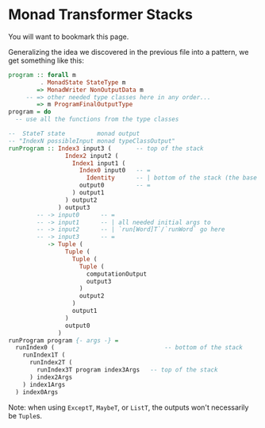 # Monad Transformer Stacks

You will want to bookmark this page.

Generalizing the idea we discovered in the previous file into a pattern, we get something like this:
```haskell
program :: forall m
         . MonadState StateType m
        => MonadWriter NonOutputData m
     -- => other needed type classes here in any order...
        => m ProgramFinalOutputType
program = do
  -- use all the functions from the type classes

--  StateT state         monad output
-- "IndexN possibleInput monad typeClassOutput"
runProgram :: Index3 input3 (       -- top of the stack
                Index2 input2 (
                  Index1 input1 (
                    Index0 input0   -- =
                      Identity      -- | bottom of the stack (the base monad)
                    output0         -- =
                  ) output1
                ) output2
              ) output3
        -- -> input0      -- =
        -- -> input1      -- | all needed initial args to
        -- -> input2      -- | `run[Word]T`/`runWord` go here
        -- -> input3      -- =
           -> Tuple (
                Tuple (
                  Tuple (
                    Tuple (
                      computationOutput
                      output3
                    )
                    output2
                  )
                  output1
                )
                output0
              )
runProgram program {- args -} =
  runIndex0 (                               -- bottom of the stack
    runIndex1T (
      runIndex2T (
        runIndex3T program index3Args   -- top of the stack
      ) index2Args
    ) index1Args
  ) index0Args
```

Note: when using `ExceptT`, `MaybeT`, or `ListT`, the outputs won't necessarily be `Tuple`s.

